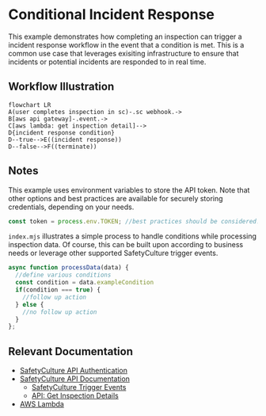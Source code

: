 # Conditional Incident Response
This example demonstrates how completing an inspection can trigger a incident response workflow in the event that a condition is met. This is a common use case that leverages exisiting infrastructure to ensure that incidents or potential incidents are responded to in real time. 

## Workflow Illustration
```mermaid
flowchart LR
A(user completes inspection in sc)-.sc webhook.->
B[aws api gateway]-.event.->
C[aws lambda: get inspection detail]-->
D{incident response condition}
D--true-->E((incident response))
D--false-->F((terminate))
```

## Notes
This example uses environment variables to store the API token. Note that other options and best practices are available for securely storing credentials, depending on your needs.

```js
const token = process.env.TOKEN; //best practices should be considered!
```

`index.mjs` illustrates a simple process to handle conditions while processing inspection data. Of course, this can be built upon according to business needs or leverage other supported SafetyCulture trigger events.  

```js
async function processData(data) {
  //define various conditions
  const condition = data.exampleCondition
  if(condition === true) {
    //follow up action
  } else {
    //no follow up action
  }
};
```

## Relevant Documentation
- [SafetyCulture API Authentication](https://developer.safetyculture.com/reference/authentication) 
- [SafetyCulture API Documentation](developer.safetyculture.com)
    - [SafetyCulture Trigger Events](https://developer.safetyculture.com/reference/webhooks)
    - [API: Get Inspection Details](https://developer.safetyculture.com/reference/externalinspectionservice_getinspectiondetails)
- [AWS Lambda](https://docs.aws.amazon.com/lambda/latest/dg/welcome.html)
